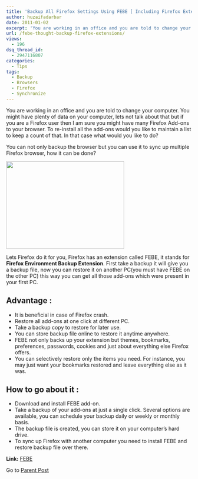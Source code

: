 ```yaml
---
title: 'Backup All Firefox Settings Using FEBE [ Including Firefox Extensions]'
author: huzaifadarbar
date: 2011-01-02
excerpt: 'You are working in an office and you are told to change your computer. You might have plenty of data on your computer, lets not talk about that, If  you are a Firefox user then I am sure you might have many Firefox Add-on to your browser, to re-install all the add-ons would you like to maintain a list to keep a count of...'
url: /febe-thought-backup-firefox-extensions/
views:
  - 196
dsq_thread_id:
  - 2947116807
categories:
  - Tips
tags:
  - Backup
  - Browsers
  - Firefox
  - Synchronize
---
```

You are working in an office and you are told to change your computer. You might have plenty of data on your computer, lets not talk about that but if  you are a Firefox user then I am sure you might have many Firefox Add-ons to your browser. To re-install all the add-ons would you like to maintain a list to keep a count of that. In that case what would you like to do?

You can not only backup the browser but you can use it to sync up multiple Firefox browser, how it can be done?

[<img class="alignnone size-full wp-image-35340" title="FEBE_thumb.png" src="http://cdn.devilsworkshop.org/files/2010/12/FEBE_thumb.png" alt="" width="320" height="238" />][1]

Lets Firefox do it for you, Firefox has an extension called FEBE, it stands for **Firefox Environment Backup Extension**. First take a backup it will give you a backup file, now you can restore it on another PC(you must have FEBE on the other PC) this way you can get all those add-ons which were present in your first PC.

## Advantage :

  * It is beneficial in case of Firefox crash.
  * Restore all add-ons at one click at different PC.
  * Take a backup copy to restore for later use.
  * You can store backup file online to restore it anytime anywhere.
  * FEBE not only backs up your extension but themes, bookmarks, preferences, passwords, cookies and just about everything else Firefox offers.
  * You can selectively restore only the items you need. For instance, you may just want your bookmarks restored and leave everything else as it was.

## How to go about it :

  * Download and install FEBE add-on.
  * Take a backup of your add-ons at just a single click. Several options are available, you can schedule your backup daily or weekly or monthly basis.
  * The backup file is created, you can store it on your computer’s hard drive.
  * To sync up Firefox with another computer you need to install FEBE and restore backup file over there.

**Link:** <a href="https://addons.mozilla.org/en-US/firefox/addon/2109/" onclick="_gaq.push(['_trackEvent', 'outbound-article', 'https://addons.mozilla.org/en-US/firefox/addon/2109/', 'FEBE']);" >FEBE</a>

Go to [Parent Post][2]

 [1]: http://cdn.devilsworkshop.org/files/2010/12/FEBE_thumb.png
 [2]: http://devilsworkshop.org/18-firefox-addons-web-designers/
